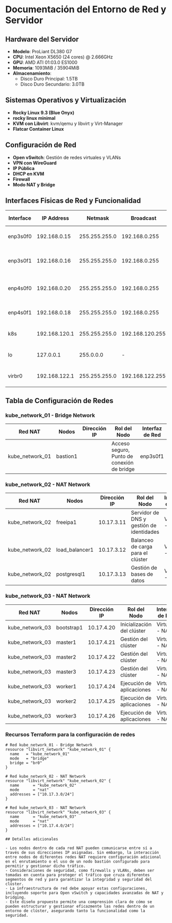 # Documentación del Entorno de Red y Servidor

## Hardware del Servidor
- **Modelo**: ProLiant DL380 G7
- **CPU**: Intel Xeon X5650 (24 cores) @ 2.666GHz
- **GPU**: AMD ATI 01:03.0 ES1000
- **Memoria**: 1093MiB / 35904MiB
- **Almacenamiento**:
  - Disco Duro Principal: 1.5TB
  - Disco Duro Secundario: 3.0TB

## Sistemas Operativos y Virtualización
- **Rocky Linux 9.3 (Blue Onyx)**
- **rocky linux minimal**
- **KVM con Libvirt**: kvm/qemu y libvirt y Virt-Manager
- **Flatcar Container Linux**

## Configuración de Red
- **Open vSwitch**: Gestión de redes virtuales y VLANs
- **VPN con WireGuard**
- **IP Pública**
- **DHCP en KVM**
- **Firewall**
- **Modo NAT y Bridge**

## Interfaces Físicas de Red y Funcionalidad
| Interface | IP Address      | Netmask         | Broadcast        | Description                              | Additional Info                   |
|-----------|-----------------|-----------------|------------------|------------------------------------------|-----------------------------------|
| enp3s0f0  | 192.168.0.15    | 255.255.255.0   | 192.168.0.255    | Interfaz general del servidor            | -                                 |
| enp3s0f1  | 192.168.0.16    | 255.255.255.0   | 192.168.0.255    | Utilizada para Bridge en el nodo bastion1| -                                 |
| enp4s0f0  | 192.168.0.20    | 255.255.255.0   | 192.168.0.255    | Otra interfaz general del servidor       | -                                 |
| enp4s0f1  | 192.168.0.18    | 255.255.255.0   | 192.168.0.255    | Reserva o conexión redundante            | -                                 |
| k8s       | 192.168.120.1   | 255.255.255.0   | 192.168.120.255  | Interfaz para Kubernetes                 | Solo configuración, no tráfico    |
| lo        | 127.0.0.1       | 255.0.0.0       | -                | Loopback, interfaz de red virtual        | Tráfico local solo                |
| virbr0    | 192.168.122.1   | 255.255.255.0   | 192.168.122.255  | Interfaz de red virtual por defecto      | Usado típicamente por KVM         |

## Tabla de Configuración de Redes

### kube_network_01 - Bridge Network
| Red NAT          | Nodos      | Dirección IP | Rol del Nodo                               | Interfaz de Red |
|------------------|------------|--------------|--------------------------------------------|-----------------|
| kube_network_01  | bastion1   |              | Acceso seguro, Punto de conexión de bridge | enp3s0f1        |

### kube_network_02 - NAT Network
| Red NAT          | Nodos               | Dirección IP | Rol del Nodo                       | Interfaz de Red |
|------------------|---------------------|--------------|------------------------------------|-----------------|
| kube_network_02  | freeipa1            | 10.17.3.11   | Servidor de DNS y gestión de identidades | Virtual - NAT  |
| kube_network_02  | load_balancer1      | 10.17.3.12   | Balanceo de carga para el clúster  | Virtual - NAT   |
| kube_network_02  | postgresql1         | 10.17.3.13   | Gestión de bases de datos          | Virtual - NAT   |

### kube_network_03 - NAT Network
| Red NAT          | Nodos               | Dirección IP | Rol del Nodo               | Interfaz de Red |
|------------------|---------------------|--------------|----------------------------|-----------------|
| kube_network_03  | bootstrap1          | 10.17.4.20   | Inicialización del clúster | Virtual - NAT   |
| kube_network_03  | master1             | 10.17.4.21   | Gestión del clúster        | Virtual - NAT   |
| kube_network_03  | master2             | 10.17.4.22   | Gestión del clúster        | Virtual - NAT   |
| kube_network_03  | master3             | 10.17.4.23   | Gestión del clúster        | Virtual - NAT   |
| kube_network_03  | worker1             | 10.17.4.24   | Ejecución de aplicaciones  | Virtual - NAT   |
| kube_network_03  | worker2             | 10.17.4.25   | Ejecución de aplicaciones  | Virtual - NAT   |
| kube_network_03  | worker3             | 10.17.4.26   | Ejecución de aplicaciones  | Virtual - NAT   |

### Recursos Terraform para la configuración de redes
```hcl
# Red kube_network_01 - Bridge Network
resource "libvirt_network" "kube_network_01" {
  name   = "kube_network_01"
  mode   = "bridge"
  bridge = "br0"
}

# Red kube_network_02 - NAT Network
resource "libvirt_network" "kube_network_02" {
  name      = "kube_network_02"
  mode      = "nat"
  addresses = ["10.17.3.0/24"]
}

# Red kube_network_03 - NAT Network
resource "libvirt_network" "kube_network_03" {
  name      = "kube_network_03"
  mode      = "nat"
  addresses = ["10.17.4.0/24"]
}

## Detalles adicionales

- Los nodos dentro de cada red NAT pueden comunicarse entre sí a través de sus direcciones IP asignadas. Sin embargo, la interacción entre nodos de diferentes redes NAT requiere configuración adicional en el enrutamiento o el uso de un nodo bastión configurado para permitir y gestionar dicho tráfico.
- Consideraciones de seguridad, como firewalls y VLANs, deben ser tomadas en cuenta para proteger el tráfico que cruza diferentes segmentos de red y para garantizar la integridad y seguridad del clúster.
- La infraestructura de red debe apoyar estas configuraciones, incluyendo soporte para Open vSwitch y capacidades avanzadas de NAT y bridging.
- Este diseño propuesto permite una comprensión clara de cómo se pueden estructurar y gestionar eficazmente las redes dentro de un entorno de clúster, asegurando tanto la funcionalidad como la seguridad.
